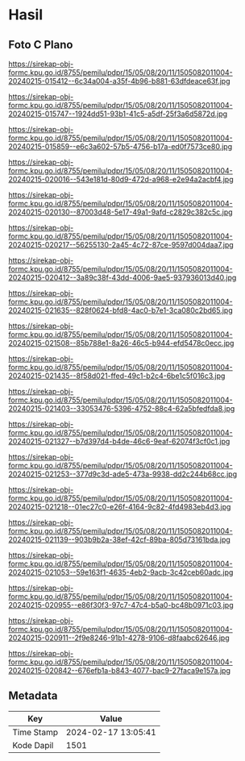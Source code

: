 # Hasil

## Foto C Plano

https://sirekap-obj-formc.kpu.go.id/8755/pemilu/pdpr/15/05/08/20/11/1505082011004-20240215-015412--6c34a004-a35f-4b96-b881-63dfdeace63f.jpg

https://sirekap-obj-formc.kpu.go.id/8755/pemilu/pdpr/15/05/08/20/11/1505082011004-20240215-015747--1924dd51-93b1-41c5-a5df-25f3a6d5872d.jpg

https://sirekap-obj-formc.kpu.go.id/8755/pemilu/pdpr/15/05/08/20/11/1505082011004-20240215-015859--e6c3a602-57b5-4756-b17a-ed0f7573ce80.jpg

https://sirekap-obj-formc.kpu.go.id/8755/pemilu/pdpr/15/05/08/20/11/1505082011004-20240215-020016--543e181d-80d9-472d-a968-e2e94a2acbf4.jpg

https://sirekap-obj-formc.kpu.go.id/8755/pemilu/pdpr/15/05/08/20/11/1505082011004-20240215-020130--87003d48-5e17-49a1-9afd-c2829c382c5c.jpg

https://sirekap-obj-formc.kpu.go.id/8755/pemilu/pdpr/15/05/08/20/11/1505082011004-20240215-020217--56255130-2a45-4c72-87ce-9597d004daa7.jpg

https://sirekap-obj-formc.kpu.go.id/8755/pemilu/pdpr/15/05/08/20/11/1505082011004-20240215-020412--3a89c38f-43dd-4006-9ae5-937936013d40.jpg

https://sirekap-obj-formc.kpu.go.id/8755/pemilu/pdpr/15/05/08/20/11/1505082011004-20240215-021635--828f0624-bfd8-4ac0-b7e1-3ca080c2bd65.jpg

https://sirekap-obj-formc.kpu.go.id/8755/pemilu/pdpr/15/05/08/20/11/1505082011004-20240215-021508--85b788e1-8a26-46c5-b944-efd5478c0ecc.jpg

https://sirekap-obj-formc.kpu.go.id/8755/pemilu/pdpr/15/05/08/20/11/1505082011004-20240215-021435--8f58d021-ffed-49c1-b2c4-6be1c5f016c3.jpg

https://sirekap-obj-formc.kpu.go.id/8755/pemilu/pdpr/15/05/08/20/11/1505082011004-20240215-021403--33053476-5396-4752-88c4-62a5bfedfda8.jpg

https://sirekap-obj-formc.kpu.go.id/8755/pemilu/pdpr/15/05/08/20/11/1505082011004-20240215-021327--b7d397d4-b4de-46c6-9eaf-62074f3cf0c1.jpg

https://sirekap-obj-formc.kpu.go.id/8755/pemilu/pdpr/15/05/08/20/11/1505082011004-20240215-021253--377d9c3d-ade5-473a-9938-dd2c244b68cc.jpg

https://sirekap-obj-formc.kpu.go.id/8755/pemilu/pdpr/15/05/08/20/11/1505082011004-20240215-021218--01ec27c0-e26f-4164-9c82-4fd4983eb4d3.jpg

https://sirekap-obj-formc.kpu.go.id/8755/pemilu/pdpr/15/05/08/20/11/1505082011004-20240215-021139--903b9b2a-38ef-42cf-89ba-805d73161bda.jpg

https://sirekap-obj-formc.kpu.go.id/8755/pemilu/pdpr/15/05/08/20/11/1505082011004-20240215-021053--59e163f1-4635-4eb2-9acb-3c42ceb60adc.jpg

https://sirekap-obj-formc.kpu.go.id/8755/pemilu/pdpr/15/05/08/20/11/1505082011004-20240215-020955--e86f30f3-97c7-47c4-b5a0-bc48b0971c03.jpg

https://sirekap-obj-formc.kpu.go.id/8755/pemilu/pdpr/15/05/08/20/11/1505082011004-20240215-020911--2f9e8246-91b1-4278-9106-d8faabc62646.jpg

https://sirekap-obj-formc.kpu.go.id/8755/pemilu/pdpr/15/05/08/20/11/1505082011004-20240215-020842--676efb1a-b843-4077-bac9-27faca9e157a.jpg


## Metadata

| Key        | Value               |
| ---------- | ------------------- |
| Time Stamp | 2024-02-17 13:05:41 |
| Kode Dapil | 1501                |



